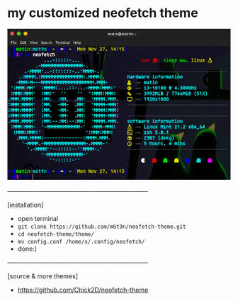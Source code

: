 # my customized neofetch theme
  
  ![theme_preview](https://github.com/m6t9n/neofetch-theme/blob/main/theme/theme_preview.png)
  
────────────────────────────────

[installation]

 - open terminal
 - `git clone https://github.com/m6t9n/neofetch-theme.git`
 - `cd neofetch-theme/theme/`
 - `mv config.conf /home/x/.config/neofetch/`
 - done:)
     
────────────────────────────────

[source & more themes]

 - https://github.com/Chick2D/neofetch-theme
